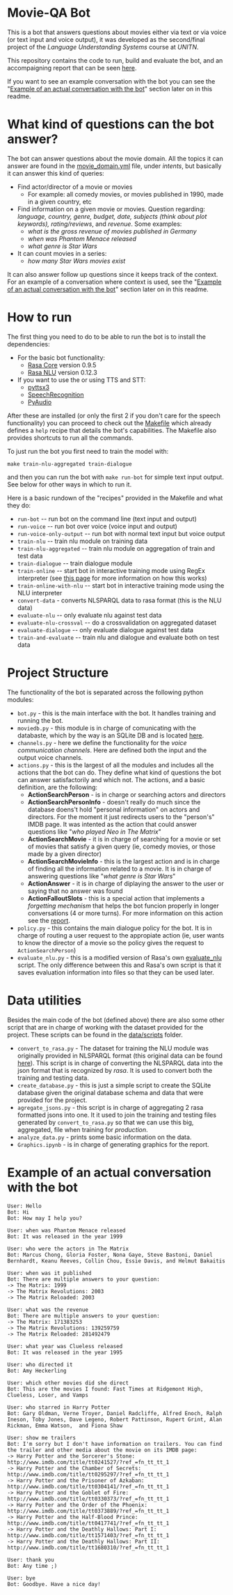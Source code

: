 # Movie-QA Bot

This is a bot that answers questions about movies either via text or via voice (or text input and voice output), it was developed as the second/final project of the *Language Understanding Systems* course at *UNITN*. 

This repository contains the code to run, build and evaluate the bot, and an accompaigning report that can be seen [here](https://github.com/tupini07/Movie-QA-Bot/blob/master/report/report.pdf).

If you want to see an example conversation with the bot you can see the "[Example of an actual conversation with the bot](#example-of-an-actual-conversation-with-the-bot)" section later on in this readme.

# What kind of questions can the bot answer?

The bot can answer questions about the movie domain. All the topics it can answer are found in the [movie_domain.yml](https://github.com/tupini07/Movie-QA-Bot/blob/370d23441eeea3077dccbf46ba0e44a9fe4a1aa5/movie_domain.yml#L78) file, under *intents*, but basically it can answer this kind of queries:

- Find actor/director of a movie or movies 
    - For example: all comedy movies, or movies published in 1990, made in a given country, etc
- Find information on a given movie or movies. Question regarding: *language, country, genre, budget, date, subjects (think about plot keywords), rating/reviews*, and *revenue*. Some examples:
    - *what is the gross revenue of movies published in Germany*
    - *when was Phantom Menace released*
    - *what genre is Star Wars*
- It can count movies in a series:
    - *how many Star Wars movies exist*

It can also answer follow up questions since it keeps track of the context. For an example of a conversation where context is used, see the "[Example of an actual conversation with the bot](#example-of-an-actual-conversation-with-the-bot)" section later on in this readme.


# How to run

The first thing you need to do to be able to run the bot is to install the dependencies:

- For the basic bot functionality:
    - [Rasa Core](https://github.com/RasaHQ/rasa_core) version 0.9.5
    - [Rasa NLU](https://github.com/RasaHQ/rasa_nlu) version 0.12.3
- If you want to use the or using TTS and STT:
    - [pyttsx3](https://github.com/nateshmbhat/pyttsx3)
    - [SpeechRecognition](https://pypi.org/project/SpeechRecognition/)
    - [PyAudio](http://people.csail.mit.edu/hubert/pyaudio/)

After these are installed (or only the first 2 if you don't care for the speech functionality) you can proceed to check out the [Makefile](https://github.com/tupini07/Movie-QA-Bot/blob/master/Makefile) which already defines a `help` recipe that details the bot's capabilities. The Makefile also provides shortcuts to run all the commands. 

To just run the bot you first need to train the model with:

`make train-nlu-aggregated train-dialogue`

and then you can run the bot with `make run-bot` for simple text input output. See below for other ways in which to run it.

Here is a basic rundown of the "recipes" provided in the Makefile and what they do:

- `run-bot` -- run bot on the command line (text input and output)
- `run-voice` -- run bot over voice (voice input and output)
- `run-voice-only-output` -- run bot with normal text input but voice output
- `train-nlu` -- train nlu module on training data
- `train-nlu-aggregated` -- train nlu module on aggregation of train and test data
- `train-dialogue` -- train dialogue module
- `train-online` -- start bot in interactive training mode using RegEx interpreter (see [this page](https://core.rasa.com/tutorial_interactive_learning.html) for more information on how this works)
- `train-online-with-nlu` -- start bot in interactive training mode using the NLU interpreter
- `convert-data` - converts NLSPARQL data to rasa format (this is the NLU data)
- `evaluate-nlu` -- only evaluate nlu against test data
- `evaluate-nlu-crossval` -- do a crossvalidation on aggregated dataset
- `evaluate-dialogue` -- only evaluate dialogue against test data
- `train-and-evaluate` -- train nlu and dialogue and evaluate both on test data


# Project Structure

The functionality of the bot is separated across the following python modules:

- `bot.py` - this is the main interface with the bot. It handles training and running the bot.
- `moviedb.py` - this module is in charge of comunicating with the databaste, which by the way is an SQLite DB and is located [here](https://github.com/tupini07/Movie-QA-Bot/tree/master/data/db).
- `channels.py` - here we define the functionality for the *voice communication channels*. Here are defined both the input and the output voice channels.
- `actions.py` - this is the largest of all the modules and includes all the actions that the bot can do. They define what kind of questions the bot can answer satisfactorily and which not. The actions, and a basic definition, are the following:
    -  **ActionSearchPerson** - is in charge or searching actors and directors
    -  **ActionSearchPersonInfo** - doesn't really do much since the database doens't hold "personal information" on actors and directors. For the moment it just redirects users to the "person's" IMDB page. It was intented as the action that could answer questions like "*who played Neo in The Matrix*"
    -  **ActionSearchMovie** - it is in charge of searching for a movie or set of movies that satisfy a given query (ie, comedy movies, or those made by a given director)
    -  **ActionSearchMovieInfo** - this is the largest action and is in charge of finding all the information related to a movie. It is in charge of answering questions like "*what genre is Star Wars*"
    -  **ActionAnswer** - it is in charge of diplaying the answer to the user or saying that no answer was found
    -  **ActionFalloutSlots** - this is a special action that implements a *forgetting mechanism* that helps the bot funcion properly in longer conversations (4 or more turns). For more information on this action see the [report](https://github.com/tupini07/Movie-QA-Bot/blob/master/report/report.pdf).
- `policy.py` - this contains the main dialogue policy for the bot. It is in charge of routing a user request to the appropiate action (ie, user wants to know the director of a movie so the policy gives the request to `ActionSearchPerson`)
- `evaluate_nlu.py` - this is a modified version of Rasa's own [evaluate_nlu](https://github.com/RasaHQ/rasa_nlu/blob/ed00590df2e72a7fceec07aeb67aa12bfb13ad42/rasa_nlu/evaluate.py) script. The only difference between this and Rasa's own script is that it saves evaluation information into files so that they can be used later.


# Data utilities

Besides the main code of the bot (defined above) there are also some other script that are in charge of working with the dataset provided for the project. These scripts can be found in the [data/scripts](https://github.com/tupini07/Movie-QA-Bot/tree/master/data/scripts) folder. 

- `convert_to_rasa.py` - The dataset for training the NLU module was originally provided in NLSPARQL format (this original data can be found [here](https://github.com/tupini07/Movie-QA-Bot/tree/master/data/NLSPARQL)). This script is in charge of converting the NLSPARQL data into the json format that is recognized by *rasa*. It is used to convert both the training and testing data.
- `create_database.py` - this is just a simple script to create the SQLite database given the original database schema and data that were provided for the project.
- `agregate_jsons.py` - this script is in charge of aggregating 2 rasa formatted jsons into one. It it used to join the training and testing files generated by `convert_to_rasa.py` so that we can use this big, aggregated, file when training for *production*.
- `analyze_data.py` - prints some basic information on the data.
- `Graphics.ipynb` - is in charge of generating graphics for the report. 


# Example of an actual conversation with the bot

```
User: Hello
Bot: Hi
Bot: How may I help you?

User: when was Phantom Menace released
Bot: It was released in the year 1999

User: who were the actors in The Matrix
Bot: Marcus Chong, Gloria Foster, Nona Gaye, Steve Bastoni, Daniel Bernhardt, Keanu Reeves, Collin Chou, Essie Davis, and Helmut Bakaitis

User: when was it published
Bot: There are multiple answers to your question: 
-> The Matrix: 1999
-> The Matrix Revolutions: 2003
-> The Matrix Reloaded: 2003

User: what was the revenue
Bot: There are multiple answers to your question: 
-> The Matrix: 171383253
-> The Matrix Revolutions: 139259759
-> The Matrix Reloaded: 281492479

User: what year was Clueless released
Bot: It was released in the year 1995

User: who directed it
Bot: Amy Heckerling

User: which other movies did she direct
Bot: This are the movies I found: Fast Times at Ridgemont High, Clueless, Loser, and Vamps

User: who starred in Harry Potter
Bot: Gary Oldman, Verne Troyer, Daniel Radcliffe, Alfred Enoch, Ralph Ineson, Toby Jones, Dave Legeno, Robert Pattinson, Rupert Grint, Alan Rickman, Emma Watson,  and Fiona Shaw

User: show me trailers
Bot: I'm sorry but I don't have information on trailers. You can find the trailer and other media about the movie on its IMDB page:  
-> Harry Potter and the Sorcerer's Stone: http://www.imdb.com/title/tt0241527/?ref_=fn_tt_tt_1
-> Harry Potter and the Chamber of Secrets: http://www.imdb.com/title/tt0295297/?ref_=fn_tt_tt_1
-> Harry Potter and the Prisoner of Azkaban: http://www.imdb.com/title/tt0304141/?ref_=fn_tt_tt_1
-> Harry Potter and the Goblet of Fire: http://www.imdb.com/title/tt0330373/?ref_=fn_tt_tt_1
-> Harry Potter and the Order of the Phoenix: http://www.imdb.com/title/tt0373889/?ref_=fn_tt_tt_1
-> Harry Potter and the Half-Blood Prince: http://www.imdb.com/title/tt0417741/?ref_=fn_tt_tt_1
-> Harry Potter and the Deathly Hallows: Part I: http://www.imdb.com/title/tt1571403/?ref_=fn_tt_tt_1
-> Harry Potter and the Deathly Hallows: Part II: http://www.imdb.com/title/tt1680310/?ref_=fn_tt_tt_1

User: thank you
Bot: Any time ;)

User: bye
Bot: Goodbye. Have a nice day!
```
